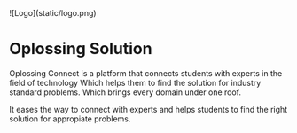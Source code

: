 <div >
  ![Logo](static/logo.png)
</div>


# Oplossing Solution

Oplossing Connect is a platform that connects students with experts in the field of technology Which helps them to find the solution for industry standard problems. Which brings every domain under one roof.

It eases the way to connect with experts and helps students to find the right solution for appropiate problems.


